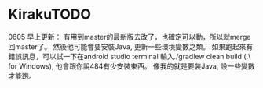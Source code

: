# KirakuTODO
0605 早上更新：
有用到master的最新版去改了，也確定可以動，所以就merge回master了。
然後他可能會要安裝Java, 更新一些環境變數之類。
如果跑起來有錯誤訊息，可以試一下在android studio terminal 輸入./gradlew clean build (.\ for Windows), 他會跟你說484有少安裝東西。
像我的就是要裝Java, 設一些變數才能跑。
